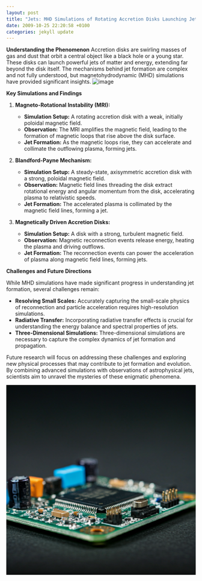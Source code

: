```yaml
---
layout: post
title: "Jets: MHD Simulations of Rotating Accretion Disks Launching Jets"
date: 2009-10-25 22:20:58 +0100
categories: jekyll update
---
```


**Understanding the Phenomenon**
Accretion disks are swirling masses of gas and dust that orbit a central object like a black hole or a young star. These disks can launch powerful jets of matter and energy, extending far beyond the disk itself. The mechanisms behind jet formation are complex and not fully understood, but magnetohydrodynamic (MHD) simulations have provided significant insights.
![image](https://github.com/user-attachments/assets/09d2388c-bce4-4419-98c8-5502d132f065)

**Key Simulations and Findings**

1. **Magneto-Rotational Instability (MRI):**

   - **Simulation Setup:** A rotating accretion disk with a weak, initially poloidal magnetic field.
   - **Observation:** The MRI amplifies the magnetic field, leading to the formation of magnetic loops that rise above the disk surface.
   - **Jet Formation:** As the magnetic loops rise, they can accelerate and collimate the outflowing plasma, forming jets.

2. **Blandford-Payne Mechanism:**

   - **Simulation Setup:** A steady-state, axisymmetric accretion disk with a strong, poloidal magnetic field.
   - **Observation:** Magnetic field lines threading the disk extract rotational energy and angular momentum from the disk, accelerating plasma to relativistic speeds.
   - **Jet Formation:** The accelerated plasma is collimated by the magnetic field lines, forming a jet.

3. **Magnetically Driven Accretion Disks:**
   - **Simulation Setup:** A disk with a strong, turbulent magnetic field.
   - **Observation:** Magnetic reconnection events release energy, heating the plasma and driving outflows.
   - **Jet Formation:** The reconnection events can power the acceleration of plasma along magnetic field lines, forming jets.

**Challenges and Future Directions**

While MHD simulations have made significant progress in understanding jet formation, several challenges remain:

- **Resolving Small Scales:** Accurately capturing the small-scale physics of reconnection and particle acceleration requires high-resolution simulations.
- **Radiative Transfer:** Incorporating radiative transfer effects is crucial for understanding the energy balance and spectral properties of jets.
- **Three-Dimensional Simulations:** Three-dimensional simulations are necessary to capture the complex dynamics of jet formation and propagation.

Future research will focus on addressing these challenges and exploring new physical processes that may contribute to jet formation and evolution. By combining advanced simulations with observations of astrophysical jets, scientists aim to unravel the mysteries of these enigmatic phenomena.

![fpga](/images/fpga.png "FPGA")

